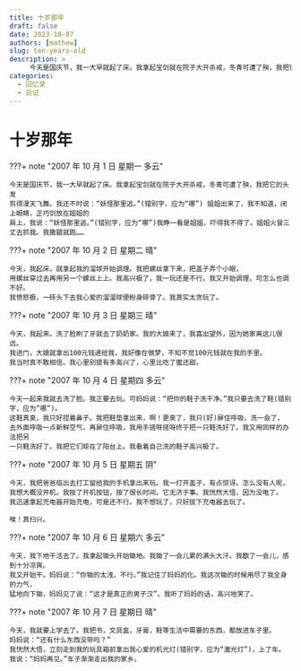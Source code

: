 ```yaml
---
title: 十岁那年
draft: false
date: 2023-10-07
authors: [mathew]
slug: ten-years-old
description: >
     今天是国庆节，我一大早就起了床。我拿起宝剑就在院子大开杀戒，冬青可遭了殃，我把它的头发剪得漫天飞舞...
categories:
  - 回忆录
  - 日记
---
```


# 十岁那年

???+ note "2007 年 10 月 1 日 星期一 多云"

    今天是国庆节，我一大早就起了床。我拿起宝剑就在院子大开杀戒，冬青可遭了殃，我把它的头发
    剪得漫天飞舞。我还不时说：“妖怪那里逃。”(错别字，应为“哪”) 姐姐出来了，我不知道，闭上眼睛，正巧剑放在姐姐的
    肩上，我说：“妖怪那里逃。”(错别字，应为“哪”)我睁一看是姐姐，吓得我不得了。姐姐火冒三丈去抓我。我撒腿就跑……

<!-- more -->


???+ note "2007 年 10 月 2 日 星期二 晴"

    今天，我起床，就拿起我的溜球开始调理。我把螺丝拿下来，把盖子弄个小眼，
    用螺丝穿过去再用另一个螺丝上上。我高兴极了，我一玩还是不行。我又开始调理，可怎么也调不好。
    我愤怒极，一砖头下去我心爱的溜溜球便粉身碎骨了。我真实太贪玩了。


???+ note "2007 年 10 月 3 日 星期三 晴"

    今天，我起来。洗了脸刷了牙就去了奶奶家。我的大娘来了，我喜出望外，因为她家离这儿很远。
    我进门，大娘就拿出100元钱递给我，我好像在做梦，不知不觉100元钱就在我的手里。
    我当时真不敢相信。我心里别提有多高兴了，心里比吃了蜜还甜。


???+ note "2007 年 10 月 4 日 星期四 多云"

    今天一起来我就去洗了脸。我正要去玩。可妈妈说：“把你的鞋子洗干净。”我只要去洗了鞋(错别字，应为“哪”)。
    这鞋真臭，我只好捏着鼻子。我把鞋垫拿出来，啊！更臭了，我只(好)屏住呼吸，洗一会了，
    去外面呼吸一点新鲜空气，再屏住呼吸，我用手搓呀搓呀终于把一只鞋洗好了。我又用同样的办法把另
    一只鞋洗好了。我把它们晾在了阳台上。我看着自己洗的鞋子高兴极了。

???+ note "2007 年 10 月 5 日 星期五 阴"

    今天，我把爸爸临出去打工留给我的手机拿出来玩。我一打开盖子，有点惊讶。怎么没有人呢，
    我想大概没开机。我按了开机按钮，按了很长时间，它无济于事。我恍然大悟，因为没电了。
    我迅速拿起充电器开始充电，可是还不行。我不想玩了，只好拔下充电器去玩了。

    唉！真扫兴。

???+ note "2007 年 10 月 6 日 星期六 多云"

    今天，我下地干活去了。我拿起锄头开始锄地。我锄了一会儿累的满头大汗。我歇了一会儿，感到十分凉爽。
    我又开始干。妈妈说：“你锄的太浅，不行。”我记住了妈妈的化。我这次锄的时候用尽了我全身的力气，
    猛地向下锄，妈妈见了说：“这才是真正的男子汉”。我听了妈妈的话，高兴地笑了。


???+ note "2007 年 10 月 7 日 星期日 晴"

    今天，我就要上学去了。我把书，文具盒，牙膏，鞋等生活中需要的东西，都放进车子里。
    妈妈说：“还有什么东西没带吗？”
    我恍然大悟，立刻走到我的玩具箱前拿出我心爱的机光灯(错别字，应为“激光灯”)，上了车。
    我说：“妈妈再见。”车子渐渐走出我的家乡。
